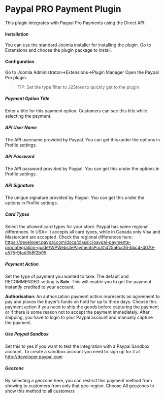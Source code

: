 # Paypal PRO Payment Plugin

This plugin integrates with Paypal Pro Payments using the Direct API.

#### Installation
You can use the standard Joomla installer for installing the plugin. Go to Extensions and choose the plugin package to install.

#### Configuration
Go to Joomla Administraton->Extensions->Plugin Manager Open the Paypal Pro plugin.

>TIP: Set the type filter to J2Store to quickly get to the plugin

##### Payment Option Title
Enter a title for this payment option. Customers can see this title while selecting the payment.

##### API User Name
The API username provided by Paypal. You can get this under the options in Profile settings.

##### API Password
The API password provided by Paypal. You can get this under the options in Profile settings.

##### API Signature
The unique signature provided by Paypal. You can get this under the options in Profile settings.

##### Card Types
Select the allowed card types for your store. Paypal has some regional differences. In USA< it accepts all card types, while in Canada only Visa and Mastercard are accepted. Check the regional differences here: https://developer.paypal.com/docs/classic/paypal-payments-pro/integration-guide/WPWebsitePaymentsPro/#id25a6cc16-bbc4-4070-a575-9fad358f2b95

##### Payment Action
Set the type of payment you wanted to take. The default and RECOMMENDED setting is **Sale**. This will enable you to get the payment instantly credited to your account.

**Authorisation**: An authorization payment action represents an agreement to pay and places the buyer’s funds on hold for up to three days. Choose this payment action if you need to ship the goods before capturing the payment or if there is some reason not to accept the payment immediately. After shipping, you have to login to your Paypal account and manually capture the payment.

##### Use Paypal Sandbox
Set this to yes if you want to test the integration with a Paypal Sandbox account. To create a sandbox account you need to sign up for it at http://developer.paypal.com

##### Geozone
By selecting a geozone here, you can restrict this payment method from showing to customers from only that geo-region. Choose All geozones to show this method to all customers




